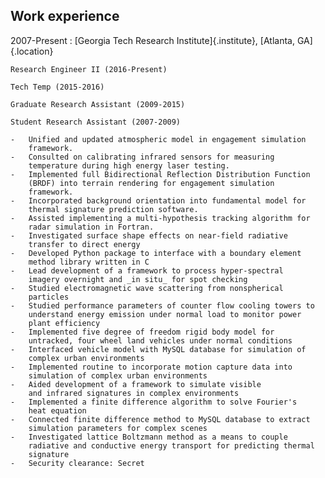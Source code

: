 ## Work experience

2007-Present
:   [Georgia Tech Research Institute]{.institute}, [Atlanta, GA]{.location}

    Research Engineer II (2016-Present)

    Tech Temp (2015-2016)

    Graduate Research Assistant (2009-2015)

    Student Research Assistant (2007-2009)

    -   Unified and updated atmospheric model in engagement simulation
        framework.
    -   Consulted on calibrating infrared sensors for measuring
        temperature during high energy laser testing.
    -   Implemented full Bidirectional Reflection Distribution Function
        (BRDF) into terrain rendering for engagement simulation
        framework.
    -   Incorporated background orientation into fundamental model for
        thermal signature prediction software.
    -   Assisted implementing a multi-hypothesis tracking algorithm for
        radar simulation in Fortran.
    -   Investigated surface shape effects on near-field radiative
        transfer to direct energy
    -   Developed Python package to interface with a boundary element
        method library written in C
    -   Lead development of a framework to process hyper-spectral
        imagery overnight and _in situ_ for spot checking
    -   Studied electromagnetic wave scattering from nonspherical
        particles
    -   Studied performance parameters of counter flow cooling towers to
        understand energy emission under normal load to monitor power
        plant efficiency
    -   Implemented five degree of freedom rigid body model for
        untracked, four wheel land vehicles under normal conditions
    -   Interfaced vehicle model with MySQL database for simulation of
        complex urban environments
    -   Implemented routine to incorporate motion capture data into
        simulation of complex urban environments
    -   Aided development of a framework to simulate visible
        and infrared signatures in complex environments
    -   Implemented a finite difference algorithm to solve Fourier's
        heat equation
    -   Connected finite difference method to MySQL database to extract
        simulation parameters for complex scenes
    -   Investigated lattice Boltzmann method as a means to couple
        radiative and conductive energy transport for predicting thermal
        signature
    -   Security clearance: Secret

